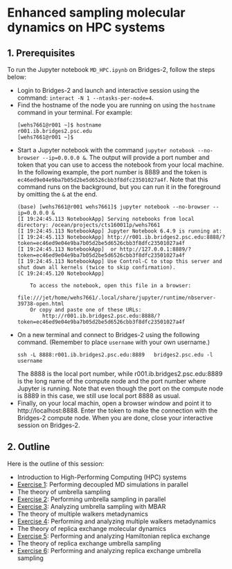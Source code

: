 Enhanced sampling molecular dynamics on HPC systems
===================================================

## 1. Prerequisites
To run the Jupyter notebook `MD_HPC.ipynb` on Bridges-2, follow the steps below:
- Login to Bridges-2 and launch and interactive session using the command: `interact -N 1 --ntasks-per-node=4`.
- Find the hostname of the node you are running on using the `hostname` command in your terminal. For example:
  ```
  [wehs7661@r001 ~]$ hostname
  r001.ib.bridges2.psc.edu
  [wehs7661@r001 ~]$
  ```
- Start a Jupyter notebook with the command `jupyter notebook --no-browser --ip=0.0.0.0 &`. The output will provide a port number and token that you can use to access the notebook from your local machine. In the following example, the port number is 8889 and the token is `ec46ed9e04e9ba7b05d2be5d6526cbb3f8dfc23501027a4f`.  Note that this command runs on the background, but you can run it in the foreground by omitting the `&` at the end.
  ```
  (base) [wehs7661@r001 wehs7661]$ jupyter notebook --no-browser --ip=0.0.0.0 &
  [I 19:24:45.113 NotebookApp] Serving notebooks from local directory: /ocean/projects/cts160011p/wehs7661
  [I 19:24:45.113 NotebookApp] Jupyter Notebook 6.4.9 is running at:
  [I 19:24:45.113 NotebookApp] http://r001.ib.bridges2.psc.edu:8888/?token=ec46ed9e04e9ba7b05d2be5d6526cbb3f8dfc23501027a4f
  [I 19:24:45.113 NotebookApp]  or http://127.0.0.1:8889/?token=ec46ed9e04e9ba7b05d2be5d6526cbb3f8dfc23501027a4f
  [I 19:24:45.113 NotebookApp] Use Control-C to stop this server and shut down all kernels (twice to skip confirmation).
  [C 19:24:45.120 NotebookApp]

      To access the notebook, open this file in a browser:
          file:///jet/home/wehs7661/.local/share/jupyter/runtime/nbserver-39738-open.html
      Or copy and paste one of these URLs:
          http://r001.ib.bridges2.psc.edu:8888/?token=ec46ed9e04e9ba7b05d2be5d6526cbb3f8dfc23501027a4f
  ```
- On a new terminal and connect to Bridges-2 using the following command. (Remember to place `username` with your own username.)
  ```
  ssh -L 8888:r001.ib.bridges2.psc.edu:8889   bridges2.psc.edu -l username
  ```
   The 8888 is the local port number, while r001.ib.bridges2.psc.edu:8889 is the long name of the compute node and the port number where Jupyter is running. Note that even though the port on the compute node is 8889 in this case, we still use local port 8888  as usual.
- Finally, on your local machin, open a browser window and point it to http://localhost:8888. Enter the token to make the connection with the Bridges-2 compute node. When you are done, close your interactive session on Bridges-2. 

## 2. Outline
Here is the outline of this session:
- Introduction to High-Performing Computing (HPC) systems
- [Exercise 1](): Performing decoupled MD simulations in parallel
- The theory of umbrella sampling
- [Exercise 2](): Performing umbrella sampling in parallel
- [Exercise 3](): Analyzing umbrella sampling with MBAR
- The theory of multiple walkers metadynamics
- [Exercise 4](): Performing and analyzing multiple walkers metadynamics
- The theory of replica exchange molecular dynamics
- [Exercise 5](): Performing and analyzing Hamiltonian replica exchange
- The theory of replica exchange umbrella sampling
- [Exercise 6](): Performing and analyzing replica exchange umbrella sampling
